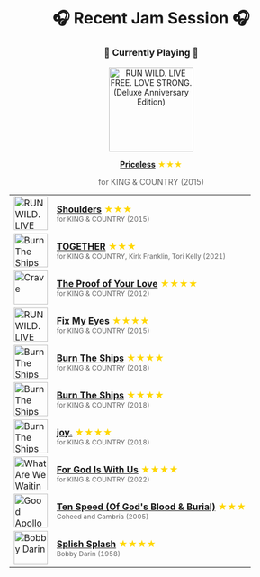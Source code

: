 <div align='center'>

# 🎧 Recent Jam Session 🎧

<h3>🎵 Currently Playing 🎵</h3>

<a href="https://open.spotify.com/track/7BTmtN6bP35E54vVASTqao"><img src="https://i.scdn.co/image/ab67616d0000b273a9f93956b93ec03a7555ae7d" width="150" height="150" alt="RUN WILD. LIVE FREE. LOVE STRONG. (Deluxe Anniversary Edition)" /></a>

<b><a href="https://open.spotify.com/track/7BTmtN6bP35E54vVASTqao">Priceless</a></b><span style="color: gold;"> ★★★</span>

<span style="color: #666;">for KING & COUNTRY (2015)</span>

<table style='margin: 0 auto; max-width: 550px;'>
<tr>
<td width="60"><a href="https://open.spotify.com/track/5MCG4XcVcvCOXWpSg2cfRC"><img src="https://i.scdn.co/image/ab67616d0000b273a9f93956b93ec03a7555ae7d" width="60" height="60" alt="RUN WILD. LIVE FREE. LOVE STRONG. (Deluxe Anniversary Edition)" /></a></td>
<td><b><a href="https://open.spotify.com/track/5MCG4XcVcvCOXWpSg2cfRC">Shoulders</a></b> <span style="color: gold;"> ★★★</span><br><span style="font-size: 12px; color: #666;">for KING & COUNTRY (2015)</span></td>
</tr>
<tr>
<td width="60"><a href="https://open.spotify.com/track/1D9qrTl2rVrS2XP9RDLLs0"><img src="https://i.scdn.co/image/ab67616d0000b273c23344fb16b6497459430460" width="60" height="60" alt="Burn The Ships (Deluxe Edition: Remixes & Collaborations)" /></a></td>
<td><b><a href="https://open.spotify.com/track/1D9qrTl2rVrS2XP9RDLLs0">TOGETHER</a></b> <span style="color: gold;"> ★★★</span><br><span style="font-size: 12px; color: #666;">for KING & COUNTRY, Kirk Franklin, Tori Kelly (2021)</span></td>
</tr>
<tr>
<td width="60"><a href="https://open.spotify.com/track/5pNavG44Qct8Vm5vQDDxYF"><img src="https://i.scdn.co/image/ab67616d0000b273b3e7d09ce7493d8c41c43ac9" width="60" height="60" alt="Crave" /></a></td>
<td><b><a href="https://open.spotify.com/track/5pNavG44Qct8Vm5vQDDxYF">The Proof of Your Love</a></b> <span style="color: gold;"> ★★★★</span><br><span style="font-size: 12px; color: #666;">for KING & COUNTRY (2012)</span></td>
</tr>
<tr>
<td width="60"><a href="https://open.spotify.com/track/7zJg7aNCvTKW9EtG1Dvzkl"><img src="https://i.scdn.co/image/ab67616d0000b273a9f93956b93ec03a7555ae7d" width="60" height="60" alt="RUN WILD. LIVE FREE. LOVE STRONG. (Deluxe Anniversary Edition)" /></a></td>
<td><b><a href="https://open.spotify.com/track/7zJg7aNCvTKW9EtG1Dvzkl">Fix My Eyes</a></b> <span style="color: gold;"> ★★★★</span><br><span style="font-size: 12px; color: #666;">for KING & COUNTRY (2015)</span></td>
</tr>
<tr>
<td width="60"><a href="https://open.spotify.com/track/6qNSq6OKjNgXAn3Kj9HBKf"><img src="https://i.scdn.co/image/ab67616d0000b27350ea433465b51df6d43194fd" width="60" height="60" alt="Burn The Ships" /></a></td>
<td><b><a href="https://open.spotify.com/track/6qNSq6OKjNgXAn3Kj9HBKf">Burn The Ships</a></b> <span style="color: gold;"> ★★★★</span><br><span style="font-size: 12px; color: #666;">for KING & COUNTRY (2018)</span></td>
</tr>
<tr>
<td width="60"><a href="https://open.spotify.com/track/6qNSq6OKjNgXAn3Kj9HBKf"><img src="https://i.scdn.co/image/ab67616d0000b27350ea433465b51df6d43194fd" width="60" height="60" alt="Burn The Ships" /></a></td>
<td><b><a href="https://open.spotify.com/track/6qNSq6OKjNgXAn3Kj9HBKf">Burn The Ships</a></b> <span style="color: gold;"> ★★★★</span><br><span style="font-size: 12px; color: #666;">for KING & COUNTRY (2018)</span></td>
</tr>
<tr>
<td width="60"><a href="https://open.spotify.com/track/0vBjd0I8iefycEZ2ex1Zpi"><img src="https://i.scdn.co/image/ab67616d0000b27350ea433465b51df6d43194fd" width="60" height="60" alt="Burn The Ships" /></a></td>
<td><b><a href="https://open.spotify.com/track/0vBjd0I8iefycEZ2ex1Zpi">joy.</a></b> <span style="color: gold;"> ★★★★</span><br><span style="font-size: 12px; color: #666;">for KING & COUNTRY (2018)</span></td>
</tr>
<tr>
<td width="60"><a href="https://open.spotify.com/track/0CQPPHjPpG4kAzvfOcKvh8"><img src="https://i.scdn.co/image/ab67616d0000b2734f582a7765b766fac982283a" width="60" height="60" alt="What Are We Waiting For?" /></a></td>
<td><b><a href="https://open.spotify.com/track/0CQPPHjPpG4kAzvfOcKvh8">For God Is With Us</a></b> <span style="color: gold;"> ★★★★</span><br><span style="font-size: 12px; color: #666;">for KING & COUNTRY (2022)</span></td>
</tr>
<tr>
<td width="60"><a href="https://open.spotify.com/track/2l7GqUj1mBAEYB8aokoWJf"><img src="https://i.scdn.co/image/ab67616d0000b273a9250e237a834437fa7d8739" width="60" height="60" alt="Good Apollo I'm Burning Star IV Volume One: From Fear Through The Eyes Of Madness" /></a></td>
<td><b><a href="https://open.spotify.com/track/2l7GqUj1mBAEYB8aokoWJf">Ten Speed (Of God's Blood & Burial)</a></b> <span style="color: gold;"> ★★★</span><br><span style="font-size: 12px; color: #666;">Coheed and Cambria (2005)</span></td>
</tr>
<tr>
<td width="60"><a href="https://open.spotify.com/track/40fD7ct05FvQHLdQTgJelG"><img src="https://i.scdn.co/image/ab67616d0000b273e122d21b6026da241cd33997" width="60" height="60" alt="Bobby Darin" /></a></td>
<td><b><a href="https://open.spotify.com/track/40fD7ct05FvQHLdQTgJelG">Splish Splash</a></b> <span style="color: gold;"> ★★★★</span><br><span style="font-size: 12px; color: #666;">Bobby Darin (1958)</span></td>
</tr>
</table>
</div>


